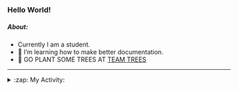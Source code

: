 ### Hello World!

##### About:
- Currently I am a student.
- 🌱 I’m learning how to make better documentation.
- 🌱 GO PLANT SOME TREES AT [TEAM TREES](https://teamtrees.org/)

---
<details>
  <summary>:zap: My Activity:</summary>
  
<!--START_SECTION:waka-->
![Code Time](http://img.shields.io/badge/Code%20Time-1%2C252%20hrs%2020%20mins-blue)

**I'm a Night 🦉** 

```text
🌞 Morning                2109 commits        ███░░░░░░░░░░░░░░░░░░░░░░   10.37 % 
🌆 Daytime                6771 commits        ████████░░░░░░░░░░░░░░░░░   33.29 % 
🌃 Evening                5867 commits        ███████░░░░░░░░░░░░░░░░░░   28.85 % 
🌙 Night                  5590 commits        ███████░░░░░░░░░░░░░░░░░░   27.49 % 
```
📅 **I'm Most Productive on Wednesday** 

```text
Monday                   2774 commits        ███░░░░░░░░░░░░░░░░░░░░░░   13.64 % 
Tuesday                  2791 commits        ███░░░░░░░░░░░░░░░░░░░░░░   13.72 % 
Wednesday                4795 commits        ██████░░░░░░░░░░░░░░░░░░░   23.58 % 
Thursday                 2691 commits        ███░░░░░░░░░░░░░░░░░░░░░░   13.23 % 
Friday                   2222 commits        ███░░░░░░░░░░░░░░░░░░░░░░   10.93 % 
Saturday                 1769 commits        ██░░░░░░░░░░░░░░░░░░░░░░░   08.70 % 
Sunday                   3295 commits        ████░░░░░░░░░░░░░░░░░░░░░   16.20 % 
```


📊 **This Week I Spent My Time On** 

```text
🔥 Editors: 
IntelliJ                 2 hrs 22 mins       █████████████████████████   100.00 % 
Android Studio           0 secs              ░░░░░░░░░░░░░░░░░░░░░░░░░   00.00 % 

🐱‍💻 Projects: 
dev-dialogue             1 hr 33 mins        ████████████████░░░░░░░░░   65.57 % 
microservices-demo       48 mins             ████████░░░░░░░░░░░░░░░░░   33.71 % 
Unknown Project          0 secs              ░░░░░░░░░░░░░░░░░░░░░░░░░   00.57 % 
java-springboot-projects 0 secs              ░░░░░░░░░░░░░░░░░░░░░░░░░   00.10 % 
library_management_system0 secs              ░░░░░░░░░░░░░░░░░░░░░░░░░   00.04 % 
```


 Last Updated on 17/11/2023 02:23:07 UTC
<!--END_SECTION:waka-->
</details>
